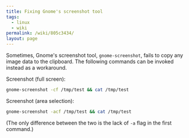 ```yaml
---
title: Fixing Gnome's screenshot tool
tags:
  - linux
  - wiki
permalink: /wiki/805c3434/
layout: page
---
```


Sometimes, Gnome's screenshot tool, `gnome-screenshot`, fails to copy any image data to the clipboard. The following commands can be invoked instead as a workaround.

Screenshot (full screen):

```bash
gnome-screenshot -cf /tmp/test && cat /tmp/test
```

Screenshot (area selection):

```bash
gnome-screenshot -acf /tmp/test && cat /tmp/test
```

(The only difference between the two is the lack of `-a` flag in the first command.)
